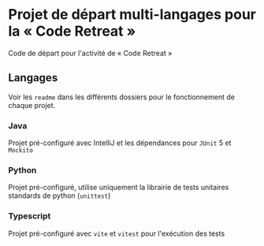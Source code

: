 # Projet de départ multi-langages pour la « Code Retreat »

Code de départ pour l'activité de « Code Retreat »

## Langages

Voir les `readme` dans les différents dossiers pour le fonctionnement de chaque projet.

### Java
Projet pré-configuré avec IntelliJ et les dépendances pour `JUnit` 5 et `Mockito`

### Python
Projet pré-configuré, utilise uniquement la librairie de tests unitaires standards de python (`unittest`)

### Typescript
Projet pré-configuré avec `vite` et `vitest` pour l'exécution des tests
